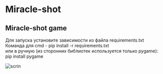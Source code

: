 # Miracle-shot
## Miracle-shot game  

Для запуска установите зависимости из файла requirements.txt  
Команда для cmd - pip install -r requirements.txt  
или в ручную (из сторонних библиотек используется только pygame):  
pip install pygame  

![scrin](https://sun9-71.userapi.com/impg/3rsQy-VeOfhSPTfY9Qj3lGbDpoj_sIvOxXMzxA/jfA4Fnlv71Q.jpg?size=1258x1049&quality=95&sign=98af4d1afd10be9a25a30dbaa1df0856&type=album)
